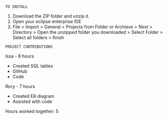 `TO INSTALL`
1. Download the ZIP folder and unzip it.
2. Open your eclipse enterprise IDE
3. File > Import > General > Projects from Folder or Archieve > Next > Directory >
   Open the unzipped folder you downloaded > Select Folder > Select all folders > finish


`PROJECT CONTRIBUTIONS`

Issa - 8 hours
  - Created SQL tables
  - GitHub
  - Code
    
Rory - 7 hours
  - Created ER diagram
  - Assisted with code

Hours worked together: 5
